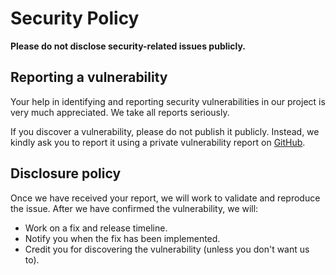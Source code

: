 # Security Policy

**Please do not disclose security-related issues publicly.**

## Reporting a vulnerability

Your help in identifying and reporting security vulnerabilities in our project is very much appreciated. We take all reports seriously.

If you discover a vulnerability, please do not publish it publicly. Instead, we kindly ask you to report it using a private vulnerability report on [GitHub](https://github.com/Monter-Leefstijl/pdfconverter/security).

## Disclosure policy

Once we have received your report, we will work to validate and reproduce the issue. After we have confirmed the vulnerability, we will:

- Work on a fix and release timeline.
- Notify you when the fix has been implemented.
- Credit you for discovering the vulnerability (unless you don't want us to).
